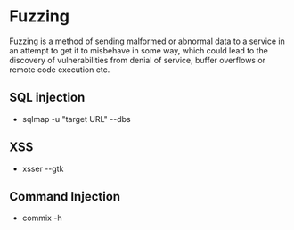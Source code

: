 
# Fuzzing
Fuzzing is a method of sending malformed or abnormal data to a service in an attempt to get it to misbehave in some way, which could lead to the discovery of vulnerabilities from denial of service, buffer overflows or remote code execution etc.

## SQL injection
- sqlmap -u "target URL" --dbs

## XSS
- xsser --gtk

## Command Injection
- commix -h